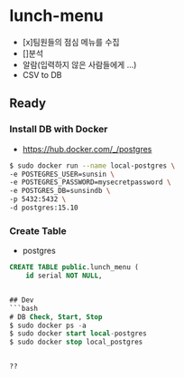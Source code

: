 # lunch-menu
- [x]팀원들의 점심 메뉴를 수집
- []분석
- 알람(입력하지 않은 사람들에게 ...)
- CSV to DB

## Ready
### Install DB with Docker
- https://hub.docker.com/_/postgres
```bash
$ sudo docker run --name local-postgres \
-e POSTEGRES_USER=sunsin \
-e POSTEGRES_PASSWORD=mysecretpassword \
-e POSTGRES_DB=sunsindb \
-p 5432:5432 \
-d postgres:15.10
```

### Create Table
- postgres
```sql
CREATE TABLE public.lunch_menu (
    id serial NOT NULL,


## Dev
```bash
# DB Check, Start, Stop
$ sudo docker ps -a
$ sudo docker start local-postgres
$ sudo docker stop local_postgres


??
